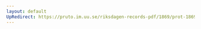 ```yaml
---
layout: default
UpRedirect: https://pruto.im.uu.se/riksdagen-records-pdf/1869/prot-1869--fk--313/prot-1869--fk--313_044.pdf
---
```

